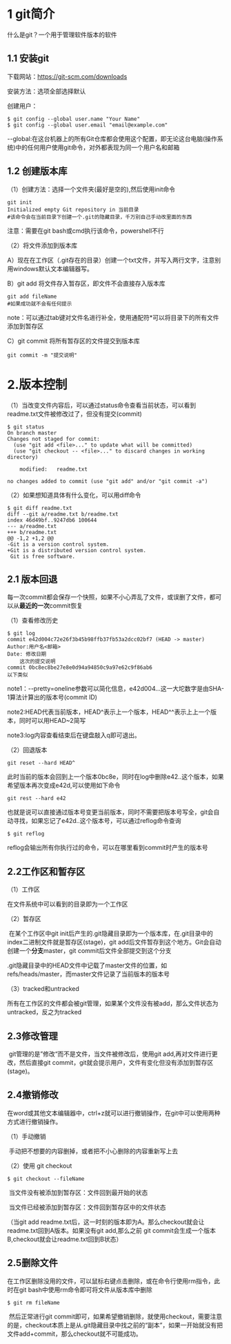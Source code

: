# 1 git简介

什么是git？一个用于管理软件版本的软件

##  1.1 安装git

下载网站：https://git-scm.com/downloads

安装方法：选项全部选择默认

创建用户：

```shell
$ git config --global user.name "Your Name"
$ git config --global user.email "email@example.com"
```

--global:在这台机器上的所有Git仓库都会使用这个配置，即无论这台电脑(操作系统)中的任何用户使用git命令，对外都表现为同一个用户名和邮箱

## 1.2 创建版本库

（1）创建方法：选择一个文件夹(最好是空的),然后使用init命令

```shell
git init
Initialized empty Git repository in 当前目录
#该命令会在当前目录下创建一个.git的隐藏目录，千万别自己手动改里面的东西
```

注意：需要在git bash或cmd执行该命令，powershell不行

（2）将文件添加到版本库

A）现在在工作区（.git存在的目录）创建一个txt文件，并写入两行文字，注意别用windows默认文本编辑器写。

B）git add 将文件存入暂存区，即文件不会直接存入版本库

```shell
git add fileName
#如果成功就不会有任何提示
```

note：可以通过tab键对文件名进行补全，使用通配符*可以将目录下的所有文件添加到暂存区

C）git commit 将所有暂存区的文件提交到版本库

```shell
git commit -m "提交说明"
```

# 2.版本控制

（1）当改变文件内容后，可以通过status命令查看当前状态，可以看到readme.txt文件被修改过了，但没有提交(commit)

```shell
$ git status
On branch master
Changes not staged for commit:
  (use "git add <file>..." to update what will be committed)
  (use "git checkout -- <file>..." to discard changes in working directory)

	modified:   readme.txt

no changes added to commit (use "git add" and/or "git commit -a")
```

（2）如果想知道具体有什么变化，可以用diff命令

```shell
$ git diff readme.txt
diff --git a/readme.txt b/readme.txt
index 46d49bf..9247db6 100644
--- a/readme.txt
+++ b/readme.txt
@@ -1,2 +1,2 @@
-Git is a version control system.
+Git is a distributed version control system.
 Git is free software.
```

## 2.1 版本回退

​	每一次commit都会保存一个快照，如果不小心弄乱了文件，或误删了文件，都可以从**最近的一次**commit恢复

（1）查看修改历史

```shell
$ git log
commit e42d004c72e26f3b45b98ffb37fb53a2dcc02bf7 (HEAD -> master)
Author:用户名<邮箱>
Date: 修改日期
	这次的提交说明
commit 0bc8ec8be27e8e0d94a94850c9a97e62c9f86ab6
以下类似
```

note1：--pretty=oneline参数可以简化信息，e42d004...这一大坨数字是由SHA-1算法计算出的版本号(commit ID)

note2:HEAD代表当前版本，HEAD^表示上一个版本，HEAD^^表示上上一个版本，同时可以用HEAD~2简写

note3:log内容查看结束后在键盘敲入q即可退出。

（2）回退版本

```shell
git reset --hard HEAD^
```

​	此时当前的版本会回到上一个版本0bc8e，同时在log中删除e42..这个版本，如果希望版本再次变成e42d,可以使用如下命令

```shell
git rest --hard e42
```

​	也就是说可以直接通过版本号变更当前版本，同时不需要把版本号写全，git会自动寻找，如果忘记了e42d..这个版本号，可以通过reflog命令查询

```shell
$ git reflog
```

​	reflog会输出所有你执行过的命令，可以在哪里看到commit时产生的版本号

## 2.2工作区和暂存区

（1）工作区

在文件系统中可以看到的目录即为一个工作区

（2）暂存区

​	在某个工作区中git init后产生的.git隐藏目录即为一个版本库，在.git目录中的index二进制文件就是暂存区(stage)，git add后文件暂存到这个地方。Git会自动创建一个**分支**master，git commit后文件全部提交到这个分支

​	.git隐藏目录中的HEAD文件中记载了master文件的位置，如refs/heads/master，而master文件记录了当前版本的版本号

（3）tracked和untracked

​	所有在工作区的文件都会被git管理，如果某个文件没有被add，那么文件状态为untracked，反之为tracked

## 2.3修改管理

​	git管理的是”修改“而不是文件，当文件被修改后，使用git add,再对文件进行更改，然后直接git commit，git就会提示用户，文件有变化但没有添加到暂存区(stage)。

## 2.4撤销修改

​	在word或其他文本编辑器中，ctrl+z就可以进行撤销操作，在git中可以使用两种方式进行撤销操作。

（1）手动撤销

​	手动把不想要的内容删掉，或者把不小心删除的内容重新写上去

（2）使用 git checkout

```shell
$ git checkout --fileName
```

​	当文件没有被添加到暂存区：文件回到最开始的状态

​	当文件已经被添加到暂存区：文件回到暂存区中的文件状态

（当git add readme.txt后，这一时刻的版本即为A。那么checkout就会让readme.txt回到A版本。如果没有git add,那么之前 git commit会生成一个版本B,checkout就会让readme.txt回到B状态）

## 2.5删除文件

​	在工作区删除没用的文件，可以鼠标右键点击删除，或在命令行使用rm指令，此时在git bash中使用rm命令即可将文件从版本库中删除

```shell
$ git rm fileName
```

​	然后正常进行git commit即可，如果希望撤销删除，就使用checkout，需要注意的是，checkout本质上是从.git隐藏目录中找之前的“副本”，如果一开始就没有把文件add+commit，那么checkout就不可能成功。

